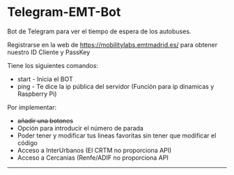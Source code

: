 # Telegram-EMT-Bot
Bot de Telegram para ver el tiempo de espera de los autobuses.

Registrarse en la web de https://mobilitylabs.emtmadrid.es/ para obtener nuestro ID Cliente y PassKey

Tiene los siguientes comandos:
* start - Inicia el BOT
* ping - Te dice la ip pública del servidor (Función para ip dinamicas y Raspberry Pi)


Por implementar:

* ~~añadir una botones~~
* Opción para introducir el número de parada
* Poder tener y modificar tus lineas favoritas sin tener que modificar el código
* Acceso a InterUrbanos (El CRTM no proporciona API)
* Acceso a Cercanias (Renfe/ADIF no proporciona API

---
